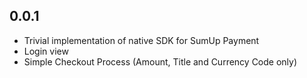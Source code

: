 ## 0.0.1

* Trivial implementation of native SDK for SumUp Payment
* Login view
* Simple Checkout Process (Amount, Title and Currency Code only)
